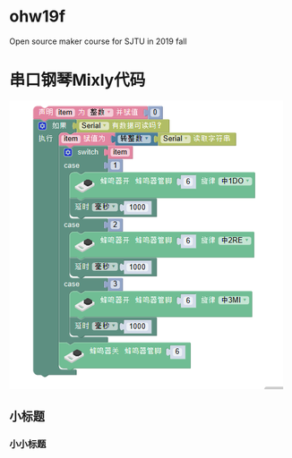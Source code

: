 # ohw19f
Open source maker course for SJTU in 2019 fall

# 串口钢琴Mixly代码

![](https://github.com/ophwsjtu18/ohw19/blob/master/serp_mixly.PNG)


## 小标题

### 小小标题
